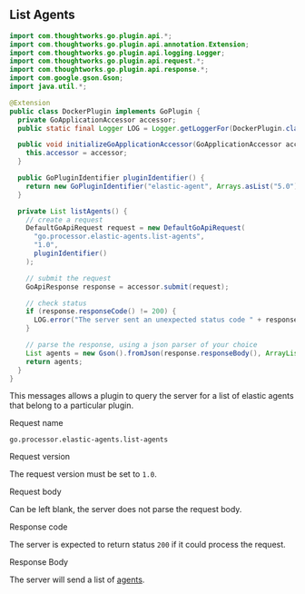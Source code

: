## List Agents

```java
import com.thoughtworks.go.plugin.api.*;
import com.thoughtworks.go.plugin.api.annotation.Extension;
import com.thoughtworks.go.plugin.api.logging.Logger;
import com.thoughtworks.go.plugin.api.request.*;
import com.thoughtworks.go.plugin.api.response.*;
import com.google.gson.Gson;
import java.util.*;

@Extension
public class DockerPlugin implements GoPlugin {
  private GoApplicationAccessor accessor;
  public static final Logger LOG = Logger.getLoggerFor(DockerPlugin.class);

  public void initializeGoApplicationAccessor(GoApplicationAccessor accessor) {
    this.accessor = accessor;
  }

  public GoPluginIdentifier pluginIdentifier() {
    return new GoPluginIdentifier("elastic-agent", Arrays.asList("5.0"))
  }

  private List listAgents() {
    // create a request
    DefaultGoApiRequest request = new DefaultGoApiRequest(
      "go.processor.elastic-agents.list-agents",
      "1.0",
      pluginIdentifier()
    );

    // submit the request
    GoApiResponse response = accessor.submit(request);

    // check status
    if (response.responseCode() != 200) {
      LOG.error("The server sent an unexpected status code " + response.responseCode() + " with the response body " + response.responseBody());
    }

    // parse the response, using a json parser of your choice
    List agents = new Gson().fromJson(response.responseBody(), ArrayList.class);
    return agents;
  }
}
```

This messages allows a plugin to query the server for a list of elastic agents that belong to a particular plugin.

<p class='request-name-heading'>Request name</p>

`go.processor.elastic-agents.list-agents`

<p class='request-body-heading'>Request version</p>

The request version must be set to `1.0`.

<p class='request-body-heading'>Request body</p>

Can be left blank, the server does not parse the request body.

<p class='response-code-heading'>Response code</p>

The server is expected to return status `200` if it could process the request.

<p class='response-body-heading'>Response Body</p>

The server will send a list of [agents](#elastic-agent-object).
